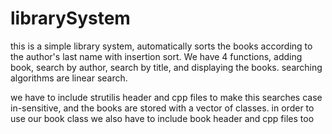 # librarySystem

this is a simple library system, automatically sorts the books according to the author's last name with insertion sort.
We have 4 functions, adding book, search by author, search by title, and displaying the books.
searching algorithms are linear search.

we have to include strutilis header and cpp files to make this searches case in-sensitive, and the books are stored with a vector of classes.
in order to use our book class we also have to include book header and cpp files too
